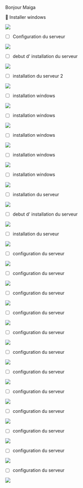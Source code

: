 Bonjour Maiga

:whale: Installer windows

<img src="images/image final.jpg" width='' height='' >

- [ ] Configuration du serveur

</img> <img src="images/photo.jpg" width='' height='' > </img>

- [ ] debut d' installation du serveur

</img> <img src="images/pho1.jpg" width='' height='' > </img>

- [ ] installation du serveur 2

</img> <img src="images/pho2.jpg" width='' height='' > </img>

- [ ] installation windows

</img> <img src="images/pho3.jpg" width='' height='' > </img>

- [ ] installation windows

</img> <img src="images/pho4.jpg" width='' height='' > </img>

- [ ] installation windows

</img> <img src="images/pho5.jpg" width='' height='' > </img>

- [ ] installation windows

</img> <img src="images/pho6.jpg" width='' height='' > </img>

- [ ] installation windows

</img> <img src="images/pho7.jpg" width='' height='' > </img>

- [ ] installation du serveur

</img> <img src="images/pho9.jpg" width='' height='' > </img>

- [ ] debut d' installation du serveur

</img> <img src="images/pho11.jpg" width='' height='' > </img>

- [ ] installation du serveur

</img> <img src="images/pho12.jpg" width='' height='' > </img>

- [ ] configuration  du serveur

</img> <img src="images/pho13.jpg" width='' height='' > </img>

- [ ] configuration  du serveur

</img> <img src="images/pho14.jpg" width='' height='' > </img>

- [ ] configuration  du serveur

</img> <img src="images/pho15.jpg" width='' height='' > </img>

- [ ] configuration  du serveur

</img> <img src="images/pho16.jpg" width='' height='' > </img>

- [ ] configuration  du serveur

</img> <img src="images/pho17.jpg" width='' height='' > </img>

- [ ] configuration  du serveur

</img> <img src="images/pho18.jpg" width='' height='' > </img>

- [ ] configuration  du serveur

</img> <img src="images/pho19.jpg" width='' height='' > </img>

- [ ] configuration  du serveur

</img> <img src="images/pho20.jpg" width='' height='' > </img>

- [ ] configuration  du serveur

</img> <img src="images/pho21.jpg" width='' height='' > </img>

- [ ] configuration  du serveur

</img> <img src="images/pho22.jpg" width='' height='' > </img>

- [ ] configuration  du serveur

</img> <img src="images/pho23.jpg" width='' height='' > </img>

- [ ] configuration  du serveur

</img> <img src="images/pho24.jpg" width='' height='' > </img>

